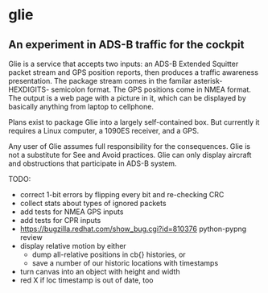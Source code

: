 glie
====

An experiment in ADS-B traffic for the cockpit
----------------------------------------------

Glie is a service that accepts two inputs: an ADS-B Extended Squitter
packet stream and GPS position reports, then produces a traffic awareness
presentation. The package stream comes in the familar asterisk-HEXDIGITS-
semicolon format. The GPS positions come in NMEA format. The output is
a web page with a picture in it, which can be displayed by basically
anything from laptop to cellphone.

Plans exist to package Glie into a largely self-contained box.
But currently it requires a Linux computer, a 1090ES receiver,
and a GPS.

Any user of Glie assumes full responsibility for the consequences.
Glie is not a substitute for See and Avoid practices. Glie can only
display aircraft and obstructions that participate in ADS-B system.

TODO:
* correct 1-bit errors by flipping every bit and re-checking CRC
* collect stats about types of ignored packets
* add tests for NMEA GPS inputs
* add tests for CPR inputs
* https://bugzilla.redhat.com/show_bug.cgi?id=810376  python-pypng review
* display relative motion by either
  - dump all-relative positions in cb{} histories, or
  - save a number of our historic locations with timestamps
* turn canvas into an object with height and width
* red X if loc timestamp is out of date, too
